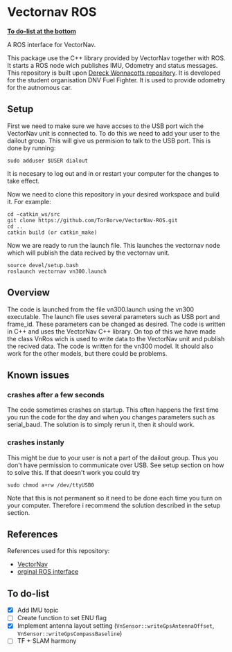 Vectornav ROS
====================

**[To do-list at the bottom](#to-do-list)**

A ROS interface for VectorNav.

This package use the C++ library provided by VectorNav together with ROS.
It starts a ROS node wich publishes IMU, Odometry and status messages. This repository is built upon [Dereck Wonnacotts repository](https://github.com/dawonn/vectornav). 
It is developed for the student organisation DNV Fuel Fighter. It is used to provide odometry for the autnomous car.

Setup
----------------

First we need to make sure we have accses to the USB port wich the VectorNav unit is connected to.
To do this we need to add your user to the dailout group. This will give us permision to talk to the USB port. This is done by running:

```terminal
sudo adduser $USER dialout
```

It is necesary to log out and in or restart your computer for the changes to take effect.

Now we need to clone this repository in your desired workspace and build it. For example:

```terminal
cd ~catkin_ws/src
git clone https://github.com/TorBorve/VectorNav-ROS.git
cd ..
catkin build (or catkin_make)
```

Now we are ready to run the launch file. This launches the vectornav node which will publish the data recived by the vectornav unit.

```terminal
source devel/setup.bash
roslaunch vectornav vn300.launch
```

Overview
--------

The code is launched from the file vn300.launch using the vn300 executable. The launch file uses several parameters such as USB port and frame_id. These parameters can be changed as desired. The code is written in C++ and uses the VectorNav C++ library. On top of this we have made the class VnRos wich is used to write data to the VectorNav unit and publish the recived data. The code is written for the vn300 model. It should also work for the other models, but there could be problems.

Known issues
------------

### crashes after a few seconds

The code sometimes crashes on startup. This often happens the first time you run the code for the day and when you changes parameters such as serial_baud. The solution is to simply rerun it, then it should work.

### crashes instanly

This might be due to your user is not a part of the dailout group. Thus you don't have permission to communicate over USB. See setup section on how to solve this.
If that doesn't work you could try

```terminal
sudo chmod a+rw /dev/ttyUSB0
```

Note that this is not permanent so it need to be done each time you turn on your computer. Therefore i recommend the solution described in the setup section.

References
----------

References used for this repository:

- [VectorNav](http://www.vectornav.com/)
- [orginal ROS interface](https://github.com/dawonn/vectornav)

To do-list
----------

- [x] Add IMU topic
- [ ] Create function to set ENU flag
- [x] Implement antenna layout setting (`VnSensor::writeGpsAntennaOffset`, `VnSensor::writeGpsCompassBaseline`)
- [ ] TF + SLAM harmony
